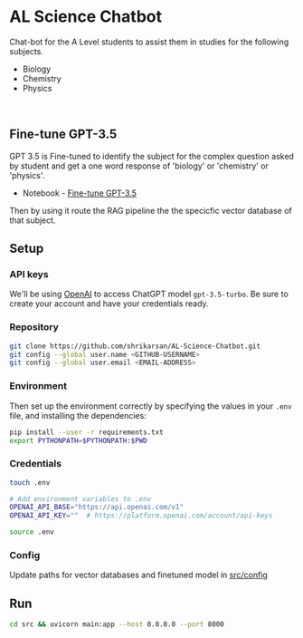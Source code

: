 # AL Science Chatbot

Chat-bot for the A Level students to assist them in studies for the following subjects.

- Biology
- Chemistry
- Physics
<br>

## Fine-tune GPT-3.5

GPT 3.5 is Fine-tuned to identify the subject for the complex question asked by student and get a one word response of 'biology' or 'chemistry' or 'physics'.

- Notebook - [Fine-tune GPT-3.5](./notebooks/Fine_Tune_GPT_3_5_for_Vector_DB_Routing.ipynb)

Then by using it route the RAG pipeline the the specicfic vector database of that subject.

## Setup

### API keys
We'll be using [OpenAI](https://platform.openai.com/docs/models/) to access ChatGPT model `gpt-3.5-turbo`. Be sure to create your account and have your credentials ready.

### Repository
```bash
git clone https://github.com/shrikarsan/AL-Science-Chatbot.git
git config --global user.name <GITHUB-USERNAME>
git config --global user.email <EMAIL-ADDRESS>
```
### Environment

Then set up the environment correctly by specifying the values in your `.env` file,
and installing the dependencies:

```bash
pip install --user -r requirements.txt
export PYTHONPATH=$PYTHONPATH:$PWD
```

### Credentials
```bash
touch .env

# Add environment variables to .env
OPENAI_API_BASE="https://api.openai.com/v1"
OPENAI_API_KEY=""  # https://platform.openai.com/account/api-keys

source .env
```

### Config

Update paths for vector databases and finetuned model in [src/config](./src/config.py)

## Run

```bash
cd src && uvicorn main:app --host 0.0.0.0 --port 8000
```